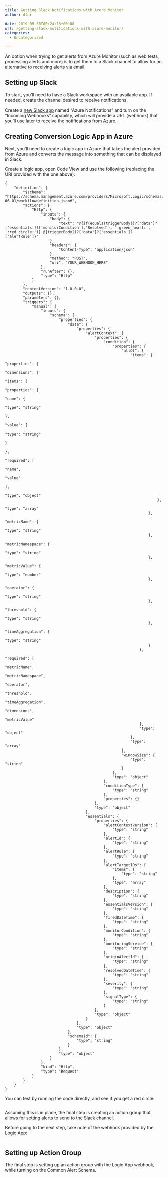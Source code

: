 ```yaml
---
title: Getting Slack Notifications with Azure Monitor
author: dfar

date: 2019-09-30T00:24:13+00:00
url: /getting-slack-notifications-with-azure-monitor/
categories:
  - Uncategorized

---
```

An option when trying to get alerts from Azure Monitor (such as web tests, processing alerts and more) is to get them to a Slack channel to allow for an alternative to receiving alerts via email.

## Setting up Slack

To start, you&#8217;ll need to have a Slack workspace with an available app. If needed, create the channel desired to receive notifications.

Create a <a rel="noreferrer noopener" aria-label="new Slack app (opens in a new tab)" href="https://api.slack.com/apps" target="_blank">new Slack app</a> named &#8220;Azure Notifications&#8221; and turn on the &#8220;Incoming Webhooks&#8221; capability, which will provide a URL (webhook) that you&#8217;ll use later to receive the notifications from Azure.

## Creating Conversion Logic App in Azure

Next, you&#8217;ll need to create a logic app in Azure that takes the alert provided from Azure and converts the message into something that can be displayed in Slack.

Create a logic app, open Code View and use the following (replacing the URI provided with the one above):

<pre class="wp-block-code"><code>{
    "definition": {
        "$schema": "https://schema.management.azure.com/providers/Microsoft.Logic/schemas/2016-06-01/workflowdefinition.json#",
        "actions": {
            "Http": {
                "inputs": {
                    "body": {
                        "text": "@{if(equals(triggerBody()?['data']?['essentials']?['monitorCondition'],'Resolved'), ':green_heart:', ':red_circle:')} @{triggerBody()?['data']?['essentials']?['alertRule']}"
                    },
                    "headers": {
                        "Content-Type": "application/json"
                    },
                    "method": "POST",
                    "uri": "YOUR_WEBHOOK_HERE"
                },
                "runAfter": {},
                "type": "Http"
            }
        },
        "contentVersion": "1.0.0.0",
        "outputs": {},
        "parameters": {},
        "triggers": {
            "manual": {
                "inputs": {
                    "schema": {
                        "properties": {
                            "data": {
                                "properties": {
                                    "alertContext": {
                                        "properties": {
                                            "condition": {
                                                "properties": {
                                                    "allOf": {
                                                        "items": {
                                                            "properties": {
                                                                "dimensions": {
                                                                    "items": {
                                                                        "properties": {
                                                                            "name": {
                                                                                "type": "string"
                                                                            },
                                                                            "value": {
                                                                                "type": "string"
                                                                            }
                                                                        },
                                                                        "required": [
                                                                            "name",
                                                                            "value"
                                                                        ],
                                                                        "type": "object"
                                                                    },
                                                                    "type": "array"
                                                                },
                                                                "metricName": {
                                                                    "type": "string"
                                                                },
                                                                "metricNamespace": {
                                                                    "type": "string"
                                                                },
                                                                "metricValue": {
                                                                    "type": "number"
                                                                },
                                                                "operator": {
                                                                    "type": "string"
                                                                },
                                                                "threshold": {
                                                                    "type": "string"
                                                                },
                                                                "timeAggregation": {
                                                                    "type": "string"
                                                                }
                                                            },
                                                            "required": [
                                                                "metricName",
                                                                "metricNamespace",
                                                                "operator",
                                                                "threshold",
                                                                "timeAggregation",
                                                                "dimensions",
                                                                "metricValue"
                                                            ],
                                                            "type": "object"
                                                        },
                                                        "type": "array"
                                                    },
                                                    "windowSize": {
                                                        "type": "string"
                                                    }
                                                },
                                                "type": "object"
                                            },
                                            "conditionType": {
                                                "type": "string"
                                            },
                                            "properties": {}
                                        },
                                        "type": "object"
                                    },
                                    "essentials": {
                                        "properties": {
                                            "alertContextVersion": {
                                                "type": "string"
                                            },
                                            "alertId": {
                                                "type": "string"
                                            },
                                            "alertRule": {
                                                "type": "string"
                                            },
                                            "alertTargetIDs": {
                                                "items": {
                                                    "type": "string"
                                                },
                                                "type": "array"
                                            },
                                            "description": {
                                                "type": "string"
                                            },
                                            "essentialsVersion": {
                                                "type": "string"
                                            },
                                            "firedDateTime": {
                                                "type": "string"
                                            },
                                            "monitorCondition": {
                                                "type": "string"
                                            },
                                            "monitoringService": {
                                                "type": "string"
                                            },
                                            "originAlertId": {
                                                "type": "string"
                                            },
                                            "resolvedDateTime": {
                                                "type": "string"
                                            },
                                            "severity": {
                                                "type": "string"
                                            },
                                            "signalType": {
                                                "type": "string"
                                            }
                                        },
                                        "type": "object"
                                    }
                                },
                                "type": "object"
                            },
                            "schemaId": {
                                "type": "string"
                            }
                        },
                        "type": "object"
                    }
                },
                "kind": "Http",
                "type": "Request"
            }
        }
    }
}</code></pre>

You can test by running the code directly, and see if you get a red circle:<figure class="wp-block-image">

<img src="https://dfar.io/wp-content/uploads/2019/09/image-11.png" alt="" class="wp-image-659" srcset="https://40.76.37.251/wp-content/uploads/2019/09/image-11.png 494w, https://40.76.37.251/wp-content/uploads/2019/09/image-11-300x75.png 300w" sizes="(max-width: 494px) 85vw, 494px" /> </figure> 

Assuming this is in place, the final step is creating an action group that allows for setting alerts to send to the Slack channel.

Before going to the next step, take note of the webhook provided by the Logic App:<figure class="wp-block-image">

<img src="https://dfar.io/wp-content/uploads/2019/09/image-12.png" alt="" class="wp-image-660" srcset="https://40.76.37.251/wp-content/uploads/2019/09/image-12.png 931w, https://40.76.37.251/wp-content/uploads/2019/09/image-12-300x47.png 300w, https://40.76.37.251/wp-content/uploads/2019/09/image-12-768x120.png 768w" sizes="(max-width: 709px) 85vw, (max-width: 909px) 67vw, (max-width: 1362px) 62vw, 840px" /> </figure> 

## Setting up Action Group

The final step is setting up an action group with the Logic App webhook, while turning on the Common Alert Schema.